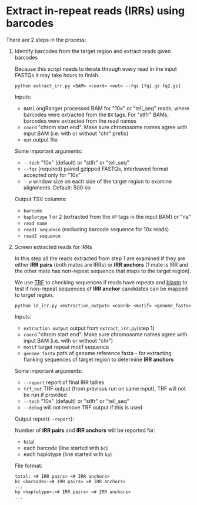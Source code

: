 # Extract in-repeat reads (IRRs) using barcodes

There are 2 steps in the process:

1. Identify barcodes from the target region and extract reads given barcodes

 	Because this script needs to iterate through every read in the input FASTQs it may take hours to finish. 

    ```
    python extract_irr.py <BAM> <coord> <out> --fqs [fq1.gz fq2.gz]
    ```
 
	Inputs:
	- `BAM` LongRanger processed BAM for "10x" or "tell_seq" reads, where barcodes were extracted from the `BX` tags. For "stlfr" BAMs, barcodes were extracted from the read names
	- `coord` "chrom start end". Make sure chromosome names agree with input BAM (i.e. with or without "chr" prefix)
	- `out` output file
    
	Some important arguments:
	- `--tech` "10x" (default) or "stlfr" or "tell_seq"
	- `--fqs` (required) paired gzipped FASTQs, interleaved format accepted only for "10x"
	- `--w` window size on each side of the target region to examine alignments. Default: 500 kb
    
	Output TSV columns: 
 	- `barcode`
 	- `haplotype` 1 or 2 (extracted from the `HP` tags in the input BAM) or "na"
 	- `read name`
 	- `read1 sequence` (excluding barcode sequence for 10x reads)
 	- `read2 sequence`

2. Screen extracted reads for IRRs

	In this step all the reads extracted from step 1 are examined if they are either **IRR pairs** (both mates are IRRs) or **IRR anchors** (1 mate is IRR and the other mate has non-repeat sequence that maps to the target region).
    
	We use [TRF](https://tandem.bu.edu/trf/trf.html) to checking sequences if reads have repeats and [blastn](https://ftp.ncbi.nlm.nih.gov/blast/executables/blast+/LATEST/) to test if non-repeat sequences of **IRR anchor** candidates can be mapped to target region.
    
	```
 	python id_irr.py <extraction_output> <coord> <motif> <genome_fasta>
 	```
 	Inputs:
 	- `extraction output` output from `extract_irr.py`(step 1)
 	- `coord` "chrom start end". Make sure chromosome names agree with input BAM (i.e. with or without "chr")
 	- `motif` target repeat motif sequence
 	- `genome fasta` path of genome reference fasta - for extracting flanking sequences of target region to determine **IRR anchors**
 
 	Some important arguments:
 	- `--report` report of final IRR tallies
 	- `trf_out` TRF output (from previous run on same input), TRF will not be run if provided
 	- `--tech` "10x" (default) or "stlfr" or "tell_seq"
 	- `--debug` will not remove TRF output if this is used
 
 	Output report(`--report`):
 
 	Number of **IRR pairs** and **IRR anchors** will be reported for:
 	- total
 	- each barcode (line started with `bc`)
 	- each haplotype (line started with `hp`)
 
 	File format:
 	```
 	total: <# IRR pairs> <# IRR anchors>
 	bc <barcode>:<# IRR pairs> <# IRR anchors>
 	...
 	hp <haplotype>:<# IRR pairs> <# IRR anchors>
 	...
 	```

